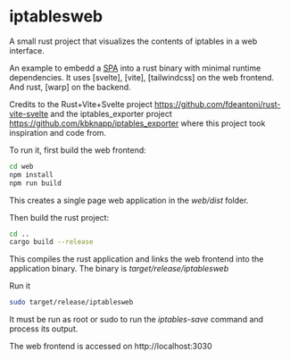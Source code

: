 # iptablesweb

A small rust project that visualizes the contents of iptables in a web interface. 

An example to embedd a [SPA](https://en.wikipedia.org/wiki/Single-page_application) into a rust binary with minimal runtime dependencies.
It uses [svelte], [vite], [tailwindcss] on the web frontend. And rust, [warp] on the backend. 

Credits to the Rust+Vite+Svelte project https://github.com/fdeantoni/rust-vite-svelte and the iptables_exporter project https://github.com/kbknapp/iptables_exporter where this project took inspiration and code from.


To run it, first build the web frontend:
```bash
cd web
npm install
npm run build
```

This creates a single page web application in the _web/dist_ folder.

Then build the rust project:
```bash
cd ..
cargo build --release
```

This compiles the rust application and links the web frontend into the application binary.
The binary is _target/release/iptablesweb_ 

Run it
```bash
sudo target/release/iptablesweb
```

It must be run as root or sudo to run the _iptables-save_ command and process its output.

The web frontend is accessed on http://localhost:3030


